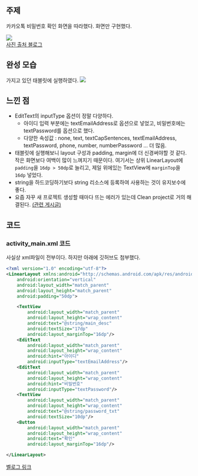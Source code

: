 ## 주제 
카카오톡 비밀번호 확인 화면을 따라했다. 화면만 구현했다.  
  
![](https://velog.velcdn.com/images/kuronuma_daisy/post/3140ed4b-172a-4731-b5ab-c2f01d74a8ab/image.png)  
[사진 출처 블로그](https://daily-life24.tistory.com/341)

## 완성 모습  
가지고 있던 태블릿에 실행하였다.
![](https://velog.velcdn.com/images/kuronuma_daisy/post/d419be83-8e72-4252-be9a-1cc41f5c7238/image.gif)

## 느낀 점  
* EditText의 inputType 옵션이 정말 다양하다. 
  * 아이디 입력 부분에는 textEmailAddress로 옵션으로 넣었고, 비밀번호에는 textPassword를 옵션으로 했다.
  * 다양한 속성값 : none, text, textCapSentences, textEmailAddress, textPassword, phone, number, numberPassword ... 더 많음.  
* 태블릿에 실행해보니 layout 구성과 padding, margin에 더 신경써야할 것 같다. 작은 화면보다 여백이 많이 느껴지기 때문이다. 여기서는 상위 LinearLayout에 `padding`을 `16dp > 50dp`로 늘리고, 제일 위에있는 TextView에 `marginTop`을 `16dp` 넣었다.
* string을 하드코딩하기보다 string 리소스에 등록하여 사용하는 것이 유지보수에 좋다.
* 요즘 자꾸 새 프로젝트 생성할 때마다 뜨는 에러가 있는데 Clean project로 거의 해결된다. [(관련 게시글)](https://velog.io/@kuronuma_daisy/Android-Studio-에러-is-translated-here-but-not-found-in-default-locale-Unresolved-reference-activitymain)

## 코드
### activity_main.xml 코드 
사실상 xml파일이 전부이다.
하지만 아래에 깃허브도 첨부했다.
```xml
<?xml version="1.0" encoding="utf-8"?>
<LinearLayout xmlns:android="http://schemas.android.com/apk/res/android"
    android:orientation="vertical"
    android:layout_width="match_parent"
    android:layout_height="match_parent"
    android:padding="50dp">

    <TextView
        android:layout_width="match_parent"
        android:layout_height="wrap_content"
        android:text="@string/main_desc"
        android:textSize="17dp"
        android:layout_marginTop="16dp"/>
    <EditText
        android:layout_width="match_parent"
        android:layout_height="wrap_content"
        android:hint="아이디"
        android:inputType="textEmailAddress"/>
    <EditText
        android:layout_width="match_parent"
        android:layout_height="wrap_content"
        android:hint="비밀번호"
        android:inputType="textPassword"/>
    <TextView
        android:layout_width="match_parent"
        android:layout_height="wrap_content"
        android:text="@string/password_txt"
        android:textSize="10dp"/>
    <Button
        android:layout_width="match_parent"
        android:layout_height="wrap_content"
        android:text="확인"
        android:layout_marginTop="16dp"/>

</LinearLayout>
```

[벨로그 링크](https://velog.io/@kuronuma_daisy/카카오톡-비밀번호-확인-화면-따라하기)

